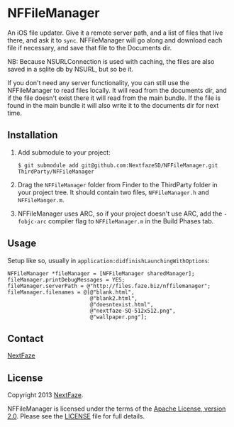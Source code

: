 NFFileManager
=============

An iOS file updater. Give it a remote server path, and a list of files that live there, and ask it to `sync`. NFFileManager will go along and download each file if necessary, and save that file to the Documents dir. 

NB: Because NSURLConnection is used with caching, the files are also saved in a sqlite db by NSURL, but so be it.

If you don't need any server functionality, you can still use the NFFileManager to read files locally. It will read from the documents dir, and if the file doesn't exist there it will read from the main bundle. If the file is found in the main bundle it will also write it to the documents dir for next time.

## Installation

1. Add submodule to your project:

    `$ git submodule add git@github.com:NextfazeSD/NFFileManager.git ThirdParty/NFFileManager`
    
2. Drag the `NFFileManager` folder from Finder to the ThirdParty folder in your project tree. It should contain two files, `NFFileManager.h` and `NFFileManger.m`.
3. NFFileManager uses ARC, so if your project doesn't use ARC, add the `-fobjc-arc` compiler flag to `NFFileManager.m` in the Build Phases tab.

## Usage

Setup like so, usually in `application:didfinishLaunchingWithOptions`:

    NFFileManager *fileManager = [NFFileManager sharedManager];
    fileManager.printDebugMessages = YES;
    fileManager.serverPath = @"http://files.faze.biz/nffilemanager";
    fileManager.filenames = @[@"blank.html",
                              @"blank2.html",
                              @"doesntexist.html",
                              @"nextfaze-SQ-512x512.png",
                              @"wallpaper.png"];


## Contact

[NextFaze](http://nextfaze.com)

## License

Copyright 2013 [NextFaze](http://nextfaze.com).

NFFileManager is licensed under the terms of the [Apache License, version 2.0](http://www.apache.org/licenses/LICENSE-2.0.html). Please see the [LICENSE](https://github.com/NextfazeSD/NFFileManager/blob/master/LICENSE) file for full details.
